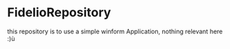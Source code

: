 # FidelioRepository
this repository is to use a simple winform Application, nothing relevant here :)ù
